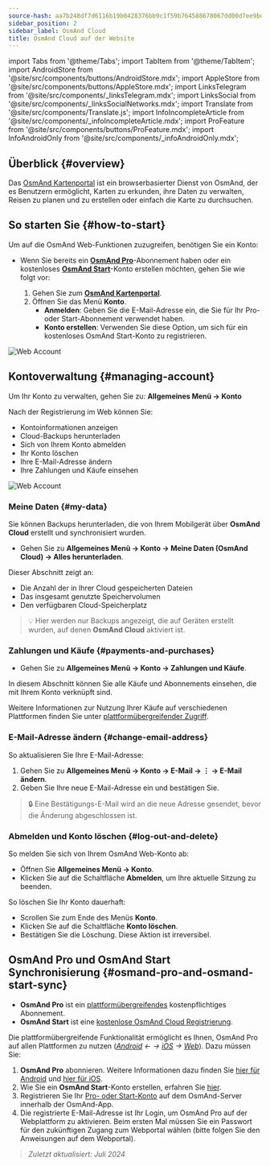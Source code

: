 ```yaml
---
source-hash: aa7b248df7d6116b19b0428376bb9c1f59b764588678067dd00d7ee9bd820a7a
sidebar_position: 2
sidebar_label: OsmAnd Cloud
title: OsmAnd Cloud auf der Website
---
```

import Tabs from '@theme/Tabs';
import TabItem from '@theme/TabItem';
import AndroidStore from '@site/src/components/buttons/AndroidStore.mdx';
import AppleStore from '@site/src/components/buttons/AppleStore.mdx';
import LinksTelegram from '@site/src/components/_linksTelegram.mdx';
import LinksSocial from '@site/src/components/_linksSocialNetworks.mdx';
import Translate from '@site/src/components/Translate.js';
import InfoIncompleteArticle from '@site/src/components/_infoIncompleteArticle.mdx';
import ProFeature from '@site/src/components/buttons/ProFeature.mdx';
import InfoAndroidOnly from '@site/src/components/_infoAndroidOnly.mdx';


<InfoIncompleteArticle/>

## Überblick {#overview}

Das [OsmAnd Kartenportal](https://osmand.net/map) ist ein browserbasierter Dienst von OsmAnd, der es Benutzern ermöglicht, Karten zu erkunden, ihre Daten zu verwalten, Reisen zu planen und zu erstellen oder einfach die Karte zu durchsuchen.

## So starten Sie {#how-to-start}

Um auf die OsmAnd Web-Funktionen zuzugreifen, benötigen Sie ein Konto:

- Wenn Sie bereits ein [**OsmAnd Pro**](../personal/osmand-cloud.md#login)-Abonnement haben oder ein kostenloses [**OsmAnd Start**](../personal/osmand-cloud.md#osmand-start)-Konto erstellen möchten, gehen Sie wie folgt vor:

  1. Gehen Sie zum [**OsmAnd Kartenportal**](https://osmand.net/map).
  2. Öffnen Sie das Menü **Konto**.
     - **Anmelden**: Geben Sie die E-Mail-Adresse ein, die Sie für Ihr Pro- oder Start-Abonnement verwendet haben.
     - **Konto erstellen**: Verwenden Sie diese Option, um sich für ein kostenloses OsmAnd Start-Konto zu registrieren.

![Web Account](@site/static/img/web/web_account.png)

## Kontoverwaltung {#managing-account}

Um Ihr Konto zu verwalten, gehen Sie zu:
**Allgemeines Menü → Konto**

Nach der Registrierung im Web können Sie:

- Kontoinformationen anzeigen
- Cloud-Backups herunterladen
- Sich von Ihrem Konto abmelden
- Ihr Konto löschen
- Ihre E-Mail-Adresse ändern
- Ihre Zahlungen und Käufe einsehen

![Web Account](@site/static/img/web/web_account_2.png)

### Meine Daten {#my-data}

Sie können Backups herunterladen, die von Ihrem Mobilgerät über **OsmAnd Cloud** erstellt und synchronisiert wurden.

- Gehen Sie zu **Allgemeines Menü → Konto → Meine Daten (OsmAnd Cloud) → Alles herunterladen**.

Dieser Abschnitt zeigt an:

- Die Anzahl der in Ihrer Cloud gespeicherten Dateien
- Das insgesamt genutzte Speichervolumen
- Den verfügbaren Cloud-Speicherplatz

> 💡 Hier werden nur Backups angezeigt, die auf Geräten erstellt wurden, auf denen **OsmAnd Cloud** aktiviert ist.

### Zahlungen und Käufe {#payments-and-purchases}

- Gehen Sie zu **Allgemeines Menü → Konto → Zahlungen und Käufe**.

In diesem Abschnitt können Sie alle Käufe und Abonnements einsehen, die mit Ihrem Konto verknüpft sind.

Weitere Informationen zur Nutzung Ihrer Käufe auf verschiedenen Plattformen finden Sie unter [plattformübergreifender Zugriff](../purchases/cross.md).

### E-Mail-Adresse ändern {#change-email-address}

So aktualisieren Sie Ihre E-Mail-Adresse:

1. Gehen Sie zu **Allgemeines Menü → Konto → E-Mail → ⋮ → E-Mail ändern**.
2. Geben Sie Ihre neue E-Mail-Adresse ein und bestätigen Sie.

> 🔒 Eine Bestätigungs-E-Mail wird an die neue Adresse gesendet, bevor die Änderung abgeschlossen ist.

### Abmelden und Konto löschen {#log-out-and-delete}

So melden Sie sich von Ihrem OsmAnd Web-Konto ab:

- Öffnen Sie **Allgemeines Menü → Konto**.
- Klicken Sie auf die Schaltfläche **Abmelden**, um Ihre aktuelle Sitzung zu beenden.

So löschen Sie Ihr Konto dauerhaft:

- Scrollen Sie zum Ende des Menüs **Konto**.
- Klicken Sie auf die Schaltfläche **Konto löschen**.
- Bestätigen Sie die Löschung. Diese Aktion ist irreversibel.

## OsmAnd Pro und OsmAnd Start Synchronisierung {#osmand-pro-and-osmand-start-sync}

- **OsmAnd Pro** ist ein [plattformübergreifendes](../troubleshooting/setup.md#cross-platform) kostenpflichtiges Abonnement.
- **OsmAnd Start** ist eine [kostenlose OsmAnd Cloud Registrierung](https://osmand.net/blog/start).

Die plattformübergreifende Funktionalität ermöglicht es Ihnen, OsmAnd Pro auf allen Plattformen zu nutzen (*[Android](../purchases/android.md) ← → [iOS](../purchases/ios.md) → [Web](https://www.osmand.net/map)*). Dazu müssen Sie:

1. **OsmAnd Pro** abonnieren. Weitere Informationen dazu finden Sie [hier für Android](../purchases/android.md#how-to-buy) und [hier für iOS](../purchases/ios.md#how-to-buy).
2. Wie Sie ein **OsmAnd Start**-Konto erstellen, erfahren Sie [hier](https://osmand.net/blog/start#how-to-create-an-account).
3. Registrieren Sie Ihr [Pro- oder Start-Konto](../troubleshooting/setup.md#cross-platform) auf dem OsmAnd-Server innerhalb der OsmAnd-App.
4. Die registrierte E-Mail-Adresse ist Ihr Login, um OsmAnd Pro auf der Webplattform zu aktivieren. Beim ersten Mal müssen Sie ein Passwort für den zukünftigen Zugang zum Webportal wählen (bitte folgen Sie den Anweisungen auf dem Webportal).

<!--

- Geben Sie Ihre *E-Mail-Adresse* und Ihr *Passwort* für [osmand.net/map](https://osmand.net/map/) ein.

![View OsmAnd Web activation](@site/static/img/web/web_pro_activation.png)

- Ihre Daten, wie z.B. Tracks (OsmAnd Pro) und Favoriten (OsmAnd Pro und OsmAnd Start), werden nach dem Login im Menü angezeigt. Sie stehen zur Anzeige auf der Karte zur Verfügung. Sie müssen diese Daten jedoch von Ihren Geräten [synchronisieren](https://osmand.net/docs/user/personal/osmand-cloud#last-sync).

![View OsmAnd Web data](@site/static/img/web/web_data.png)

- Um ein *BACKUP HERUNTERZULADEN* von [OsmAnd Cloud](https://osmand.net/docs/user/personal/osmand-cloud), klicken Sie auf das Login-Feld. Im Login-Feld sehen Sie Dateiinformationen (Gesamtzahl der Dateien, Gesamtgröße der Dateien, genutzter Cloud-Speicher) und Kontoinformationen (Abonnementtyp, Startzeit und Ablaufzeit Ihres Abonnements).

![View OsmAnd Web backup file](@site/static/img/web/web_backup_file.png)

Wählen Sie die benötigten Dateien zum Herunterladen, das `.zip`- oder `.osf`-Format der heruntergeladenen Dateien und klicken Sie auf die Schaltfläche *BACKUP HERUNTERLADEN*:

![View OsmAnd Web backup file](@site/static/img/web/web_backup_file_1.png)

Es gibt auch eine Schaltfläche zum *Abmelden* vom Konto.

- *ABMELDEN*, *KONTO LÖSCHEN* oder *E-Mail ändern* finden Sie ebenfalls im Login-Feld. Zum Öffnen von *KONTO LÖSCHEN* oder *E-Mail ändern* müssen Sie auf *Gefährlicher Bereich* klicken.

![View OsmAnd Web backup file](@site/static/img/web/web_backup_file_2.png)


## Cloud-Daten {#cloud-data}

[Tracks und Favoriten](web-map.md#tracks).

## Kartenstil {#map-style}

In diesem Menüabschnitt können Sie den Kartenstil ändern. Weitere Informationen dazu finden Sie im Artikel [Vektorkarten (Kartenstile)](../map/vector-maps.md) für die OsmAnd-App. Die Einstellungen in der Webversion unterscheiden sich nicht.
**Einige Beispiele:**

- Nautischer Kartenstil

![OsmAnd Web Map Style](@site/static/img/web/web_map_style_nautical.png)

- Topo-Kartenstil

![OsmAnd Web Favorites add](@site/static/img/web/web_map_style_topo.png)
-->

> *Zuletzt aktualisiert: Juli 2024*
